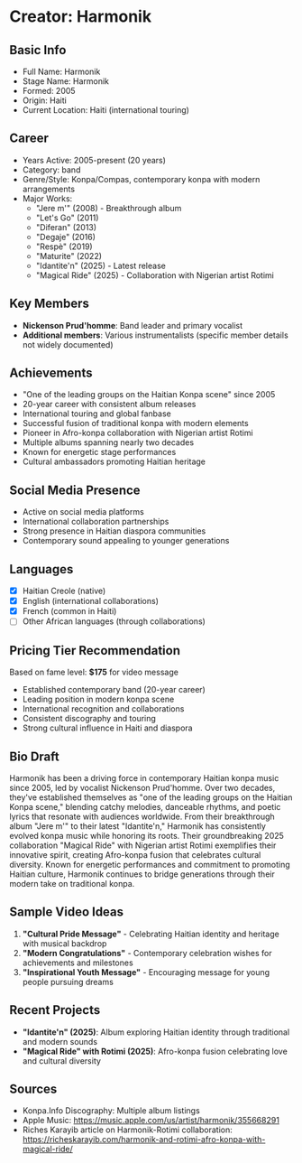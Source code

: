 # Creator: Harmonik

## Basic Info
- Full Name: Harmonik
- Stage Name: Harmonik
- Formed: 2005
- Origin: Haiti
- Current Location: Haiti (international touring)

## Career
- Years Active: 2005-present (20 years)
- Category: band
- Genre/Style: Konpa/Compas, contemporary konpa with modern arrangements
- Major Works:
  - "Jere m'" (2008) - Breakthrough album
  - "Let's Go" (2011)
  - "Diferan" (2013)
  - "Degaje" (2016)
  - "Respè" (2019)
  - "Maturite" (2022)
  - "Idantite'n" (2025) - Latest release
  - "Magical Ride" (2025) - Collaboration with Nigerian artist Rotimi

## Key Members
- **Nickenson Prud'homme**: Band leader and primary vocalist
- **Additional members**: Various instrumentalists (specific member details not widely documented)

## Achievements
- "One of the leading groups on the Haitian Konpa scene" since 2005
- 20-year career with consistent album releases
- International touring and global fanbase
- Successful fusion of traditional konpa with modern elements
- Pioneer in Afro-konpa collaboration with Nigerian artist Rotimi
- Multiple albums spanning nearly two decades
- Known for energetic stage performances
- Cultural ambassadors promoting Haitian heritage

## Social Media Presence
- Active on social media platforms
- International collaboration partnerships
- Strong presence in Haitian diaspora communities
- Contemporary sound appealing to younger generations

## Languages
- [x] Haitian Creole (native)
- [x] English (international collaborations)
- [x] French (common in Haiti)
- [ ] Other African languages (through collaborations)

## Pricing Tier Recommendation
Based on fame level: **$175** for video message
- Established contemporary band (20-year career)
- Leading position in modern konpa scene
- International recognition and collaborations
- Consistent discography and touring
- Strong cultural influence in Haiti and diaspora

## Bio Draft
Harmonik has been a driving force in contemporary Haitian konpa music since 2005, led by vocalist Nickenson Prud'homme. Over two decades, they've established themselves as "one of the leading groups on the Haitian Konpa scene," blending catchy melodies, danceable rhythms, and poetic lyrics that resonate with audiences worldwide. From their breakthrough album "Jere m'" to their latest "Idantite'n," Harmonik has consistently evolved konpa music while honoring its roots. Their groundbreaking 2025 collaboration "Magical Ride" with Nigerian artist Rotimi exemplifies their innovative spirit, creating Afro-konpa fusion that celebrates cultural diversity. Known for energetic performances and commitment to promoting Haitian culture, Harmonik continues to bridge generations through their modern take on traditional konpa.

## Sample Video Ideas
1. **"Cultural Pride Message"** - Celebrating Haitian identity and heritage with musical backdrop
2. **"Modern Congratulations"** - Contemporary celebration wishes for achievements and milestones  
3. **"Inspirational Youth Message"** - Encouraging message for young people pursuing dreams

## Recent Projects
- **"Idantite'n" (2025)**: Album exploring Haitian identity through traditional and modern sounds
- **"Magical Ride" with Rotimi (2025)**: Afro-konpa fusion celebrating love and cultural diversity

## Sources
- Konpa.Info Discography: Multiple album listings
- Apple Music: https://music.apple.com/us/artist/harmonik/355668291
- Riches Karayib article on Harmonik-Rotimi collaboration: https://richeskarayib.com/harmonik-and-rotimi-afro-konpa-with-magical-ride/